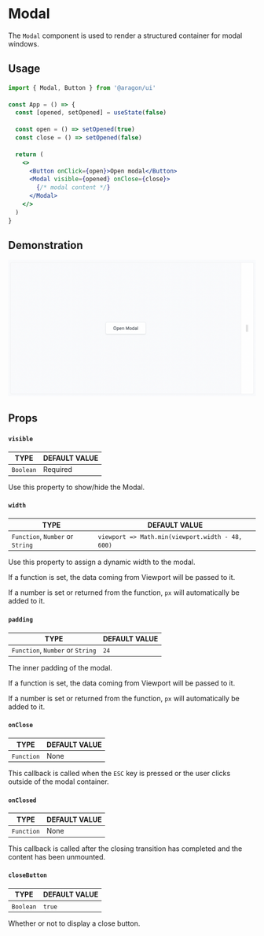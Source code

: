 # Modal

The `Modal` component is used to render a structured container for modal windows.

## Usage <a href="#usage" id="usage"></a>

```jsx
import { Modal, Button } from '@aragon/ui'

const App = () => {
  const [opened, setOpened] = useState(false)

  const open = () => setOpened(true)
  const close = () => setOpened(false)

  return (
    <>
      <Button onClick={open}>Open modal</Button>
      <Modal visible={opened} onClose={close}>
        {/* modal content */}
      </Modal>
    </>
  )
}
```

## Demonstration

![](<../../../../.gitbook/assets/Schermata 2022-06-26 alle 21.09.38.png>)

## Props <a href="#props" id="props"></a>

#### `visible` <a href="#visible" id="visible"></a>

| TYPE      | DEFAULT VALUE |
| --------- | ------------- |
| `Boolean` | Required      |

Use this property to show/hide the Modal.

#### `width` <a href="#width" id="width"></a>

| TYPE                             | DEFAULT VALUE                                    |
| -------------------------------- | ------------------------------------------------ |
| `Function`, `Number` or `String` | `viewport => Math.min(viewport.width - 48, 600)` |

Use this property to assign a dynamic width to the modal.

If a function is set, the data coming from Viewport will be passed to it.

If a number is set or returned from the function, `px` will automatically be added to it.

#### `padding` <a href="#padding" id="padding"></a>

| TYPE                             | DEFAULT VALUE |
| -------------------------------- | ------------- |
| `Function`, `Number` or `String` | `24`          |

The inner padding of the modal.

If a function is set, the data coming from Viewport will be passed to it.

If a number is set or returned from the function, `px` will automatically be added to it.

#### `onClose` <a href="#onclose" id="onclose"></a>

| TYPE       | DEFAULT VALUE |
| ---------- | ------------- |
| `Function` | None          |

This callback is called when the `ESC` key is pressed or the user clicks outside of the modal container.

#### `onClosed` <a href="#onclosed" id="onclosed"></a>

| TYPE       | DEFAULT VALUE |
| ---------- | ------------- |
| `Function` | None          |

This callback is called after the closing transition has completed and the content has been unmounted.

#### `closeButton` <a href="#closebutton" id="closebutton"></a>

| TYPE      | DEFAULT VALUE |
| --------- | ------------- |
| `Boolean` | `true`        |

Whether or not to display a close button.
